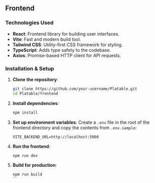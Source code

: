 ## Frontend

### Technologies Used

- **React**: Frontend library for building user interfaces.
- **Vite**: Fast and modern build tool.
- **Tailwind CSS**: Utility-first CSS framework for styling.
- **TypeScript**: Adds type safety to the codebase.
- **Axios**: Promise-based HTTP client for API requests.

### Installation & Setup

1. **Clone the repository**:

   ```bash
   git clone https://github.com/your-username/Platable.git
   cd Platable/frontend
   ```

2. **Install dependencies**:

   ```bash
   npm install
   ```

3. **Set up environment variables**:
   Create a `.env` file in the root of the frontend directory and copy the contents from `.env.sample`:

   ```env
   VITE_BACKEND_URL=http://localhost:5000
   ```

4. **Run the frontend**:

   ```bash
   npm run dev
   ```

5. **Build for production**:
   ```bash
   npm run build
   ``
   ```
